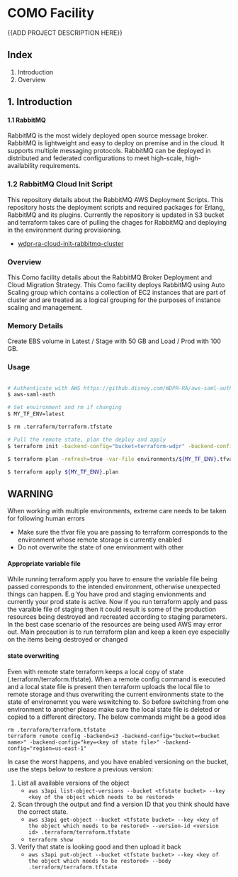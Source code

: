 # COMO Facility

{{ADD PROJECT DESCRIPTION HERE}}

## Index
1. Introduction
2. Overview

## 1. Introduction

#### 1.1 RabbitMQ 
RabbitMQ is the most widely deployed open source message broker. RabbitMQ is lightweight and easy to deploy on premise and in the cloud. It supports multiple messaging protocols. RabbitMQ can be deployed in distributed and federated configurations to meet high-scale, high-availability requirements.

### 1.2 RabbitMQ Cloud Init Script
This repository details about the RabbitMQ AWS Deployment Scripts. This repository hosts the deployment scripts and required packages for Erlang, RabbitMQ and its plugins. Currently the repository is updated in S3 bucket and terraform takes care of pulling the chages for RabbitMQ and deploying in  the environment during provisioning.

- [wdpr-ra-cloud-init-rabbitmq-cluster](https://github.disney.com/WDPR-RA/wdpr-ra-cloud-init-rabbitmq-cluster)

### Overview

This Como facility details about the RabbitMQ Broker Deployment and Cloud Migration Strategy. This Como facility deploys RabbitMQ using Auto Scaling group which contains a collection of EC2 instances that are part of cluster and are treated as a logical grouping for the purposes of instance scaling and management. 

### Memory Details

Create EBS volume in Latest / Stage with 50 GB and Load / Prod with 100 GB. 

### Usage

```bash

# Authenticate with AWS https://github.disney.com/WDPR-RA/aws-saml-auth
$ aws-saml-auth

# Set environment and rm if changing
$ MY_TF_ENV=latest

$ rm .terraform/terraform.tfstate

# Pull the remote state, plan the deploy and apply
$ terraform init -backend-config="bucket=terraform-wdpr" -backend-config="key=/{{ORG}}-{{BAG}}/{{REGION}}/{{APP_NAME}}-rmq/asg/${MY_TF_ENV}.tfstate"

$ terraform plan -refresh=true -var-file environments/${MY_TF_ENV}.tfvars -out ${MY_TF_ENV}.plan

$ terraform apply ${MY_TF_ENV}.plan

```

## WARNING
When working with multiple environments, extreme care needs to be taken for
following human errors
- Make sure the tfvar file you are passing to terraform corresponds to the environment whose remote storage is currently enabled
- Do not overwrite the state of one environment with other

#### Appropriate variable file

While running terraform apply you have to ensure the variable file being passed
corresponds to the intended environment, otherwise unexpected things
can happen. E.g You have prod and staging envionments and currently your prod
state is active. Now if you run terraform apply and pass the varaible file of
staging then it could result is some of the production resources being destroyed
and recreated according to staging parameters. In the best case scenario of the
resources are being used AWS may error out. Main precaution is to run terraform
plan and keep a keen eye especially on the items being destroyed or changed

#### state overwriting

Even with remote state terraform keeps a local copy of state (.terraform/terraform.tfstate).
When a remote config command is executed and a local state file is present then
terraform uploads the local file to remote storage and thus overwriting the
current environments state to the state of environemnt you were wswitching to.
So before switching from one environment to another please make sure the local
state file is deleted or copied to a different directory. The below commands
might be a good idea

    rm .terraform/terraform.tfstate
    terraform remote config -backend=s3 -backend-config="bucket=<bucket name>" -backend-config="key=<key of state file>" -backend-config="region=us-east-1"
    
In case the worst happens, and you have enabled versioning on the bucket, use the steps below to restore a previous version:
 
1. List all available versions of the object
	- `aws s3api list-object-versions --bucket <tfstate bucket> --key <key of the object which needs to be restored>`
2. Scan through the output and find a version ID that you think should have the correct state. 
	- `aws s3api get-object --bucket <tfstate bucket> --key <key of the object which needs to be restored> --version-id <version id> .terraform/terraform.tfstate`
	- `terraform show`
3. Verify that state is looking good and then upload it back
	- `aws s3api put-object --bucket <tfstate bucket> --key <key of the object which needs to be restored> --body .terraform/terraform.tfstate`
